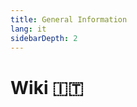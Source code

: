 ```yaml
---
title: General Information
lang: it
sidebarDepth: 2
---
```


# Wiki :it: <Badge text="LSSM Stable 3.3.7"/>
